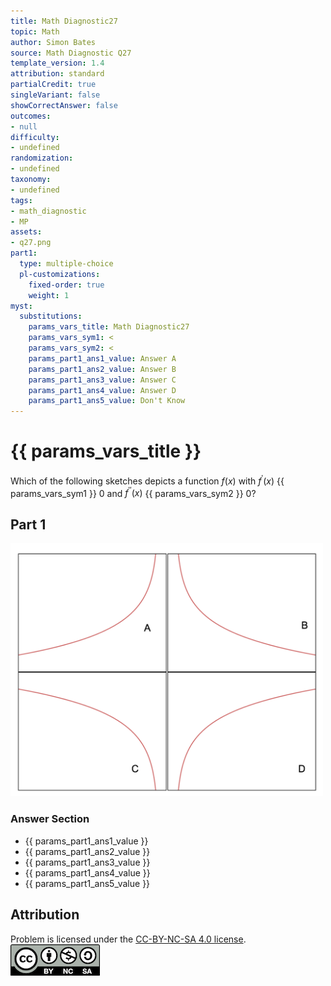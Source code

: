 ```yaml
---
title: Math Diagnostic27
topic: Math
author: Simon Bates
source: Math Diagnostic Q27
template_version: 1.4
attribution: standard
partialCredit: true
singleVariant: false
showCorrectAnswer: false
outcomes:
- null
difficulty:
- undefined
randomization:
- undefined
taxonomy:
- undefined
tags:
- math_diagnostic
- MP
assets:
- q27.png
part1:
  type: multiple-choice
  pl-customizations:
    fixed-order: true
    weight: 1
myst:
  substitutions:
    params_vars_title: Math Diagnostic27
    params_vars_sym1: <
    params_vars_sym2: <
    params_part1_ans1_value: Answer A
    params_part1_ans2_value: Answer B
    params_part1_ans3_value: Answer C
    params_part1_ans4_value: Answer D
    params_part1_ans5_value: Don't Know
---
```

# {{ params_vars_title }}
Which of the following sketches depicts a function $f(x)$ with $f^{'}(x)$ {{ params_vars_sym1 }} $0$ and $f^{''}(x)$ {{ params_vars_sym2 }} $0$?

## Part 1

<img src = "q27.png" alt = "Graph A is increasing with increasing slope, graph B is decreasing with decreasing slope, graph C is decreasing with increasing slope, and graph D is increasing with decreasing slope" width = 500px>

### Answer Section

- {{ params_part1_ans1_value }}
- {{ params_part1_ans2_value }}
- {{ params_part1_ans3_value }}
- {{ params_part1_ans4_value }}
- {{ params_part1_ans5_value }}

## Attribution

Problem is licensed under the [CC-BY-NC-SA 4.0 license](https://creativecommons.org/licenses/by-nc-sa/4.0/).<br> ![The Creative Commons 4.0 license requiring attribution-BY, non-commercial-NC, and share-alike-SA license.](https://raw.githubusercontent.com/firasm/bits/master/by-nc-sa.png)